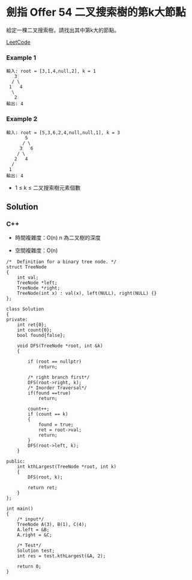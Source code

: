 # 劍指 Offer 54 二叉搜索樹的第k大節點
給定一棵二叉搜索樹，請找出其中第k大的節點。

[LeetCode](https://leetcode-cn.com/problems/er-cha-sou-suo-shu-de-di-kda-jie-dian-lcof/)

### Example 1
```
輸入: root = [3,1,4,null,2], k = 1
   3
  / \
 1   4
  \
   2
輸出: 4
```
### Example 2
```
輸入: root = [5,3,6,2,4,null,null,1], k = 3
       5
      / \
     3   6
    / \
   2   4
  /
 1
輸出: 4
```

* 1 ≤ k ≤ 二叉搜索樹元素個數

## Solution  

### C++

* 時間複雜度：O(n) n 為二叉樹的深度

* 空間複雜度：O(n) 

```
/*  Definition for a binary tree node. */
struct TreeNode
{
    int val;
    TreeNode *left;
    TreeNode *right;
    TreeNode(int x) : val(x), left(NULL), right(NULL) {}
};

class Solution
{
private:
    int ret{0};
    int count{0};
    bool found{false};

    void DFS(TreeNode *root, int &k)
    {

        if (root == nullptr)
            return;

        /* right branch first*/
        DFS(root->right, k);
        /* Inorder Traversal*/
        if(found ==true)
            return;

        count++;
        if (count == k)
        {
            found = true;
            ret = root->val;
            return;
        }
        DFS(root->left, k);
    }

public:
    int kthLargest(TreeNode *root, int k)
    {
        DFS(root, k);

        return ret;
    }
};

int main()
{
    /* input*/
    TreeNode A(3), B(1), C(4);
    A.left = &B;
    A.right = &C;

    /* Test*/
    Solution test;
    int res = test.kthLargest(&A, 2);

    return 0;
}
```